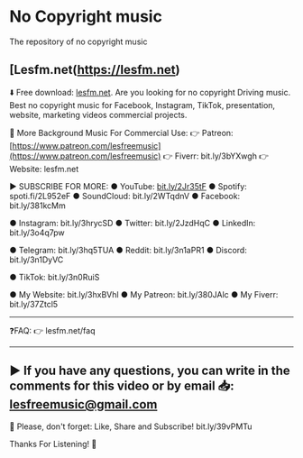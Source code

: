 # No Copyright music
The repository of no copyright music

## [Lesfm.net(https://lesfm.net)

⬇️ Free download: [lesfm.net](https://lesfm.net). Are you looking for no copyright Driving music. Best no copyright music for Facebook, Instagram, TikTok, presentation, website, marketing videos commercial projects.

📌 More Background Music For Commercial Use:
👉 Patreon: [https://www.patreon.com/lesfreemusic](https://www.patreon.com/lesfreemusic)
👉 Fiverr: bit.ly/3bYXwgh
👉 Website: lesfm.net

► SUBSCRIBE FOR MORE:
● YouTube: [bit.ly/2Jr35tF](bit.ly/2Jr35tF)
● Spotify: spoti.fi/2L952eF
● SoundCloud: bit.ly/2WTqdnV
● Facebook: bit.ly/381kcMm

● Instagram: bit.ly/3hrycSD
● Twitter: bit.ly/2JzdHqC
● LinkedIn: bit.ly/3o4q7pw

● Telegram: bit.ly/3hq5TUA
● Reddit: bit.ly/3n1aPR1
● Discord: bit.ly/3n1DyVC

● TikTok: bit.ly/3n0RuiS

● My Website: bit.ly/3hxBVhl
● My Patreon: bit.ly/380JAlc
● My Fiverr: bit.ly/37Ztcl5

---------------------

❓FAQ: 👉 lesfm.net/faq

---------------------

► If you have any questions, you can write in the comments for this video or by email 📥: lesfreemusic@gmail.com
---------------------

🧲 Please, don't forget: Like, Share and Subscribe! bit.ly/39vPMTu

Thanks For Listening! 🔽
